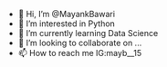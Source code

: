 - 👋 Hi, I’m @MayankBawari
- 👀 I’m interested in Python
- 🌱 I’m currently learning Data Science
- 💞️ I’m looking to collaborate on ...
- 📫 How to reach me IG:mayb__15

<!---
MayankBawari/MayankBawari is a ✨ special ✨ repository because its `README.md` (this file) appears on your GitHub profile.
You can click the Preview link to take a look at your changes.
--->
